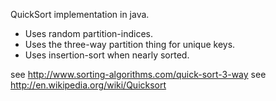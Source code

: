 QuickSort implementation in java.

- Uses random partition-indices.
- Uses the three-way partition thing for unique keys.
- Uses insertion-sort when nearly sorted.

see http://www.sorting-algorithms.com/quick-sort-3-way
see http://en.wikipedia.org/wiki/Quicksort
